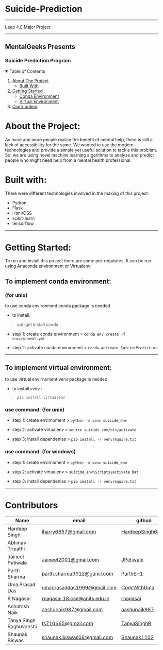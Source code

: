 # Suicide-Prediction
<hr> 
Leap 4.0 Major Project
<hr>

<h2>MentalGeeks Presents</h2>
<h3>Suicide Prediction Program</h3>
 <!-- TABLE OF CONTENTS -->
<details open="open">
  <summary>Table of Contents</summary>
  <ol>
    <li>
      <a href="#about-the-project">About The Project</a>
      <ul>
        <li><a href="#built-with">Built With</a></li>
      </ul>
    </li>
    <li>
      <a href="#getting-started">Getting Started</a>
      <ul>
        <li><a href="#To-implement-conda-environment">Conda Environment</a></li>
        <li><a href="#To-implement-virtual-environment">Virtual Environment</a></li>
      </ul>
    </li>
    <li><a href="#Contributors">Contributors</a></li>
  </ol>
</details>

# About the Project:
<p>As more and more people realise the benefit of mental help, there is still a lack of accessibility for the same. We wanted to use the modern technologies and provide a simple yet useful solution to tackle this problem. So, we are using novel machine learning algorithms to analyse and predict people who might need help from a mental health professional. </p>

# Built with:
<p>There were different technologies involved in the making of this project:</p>
<ul>
 <li>Python</li>
 <li>Flask</li>
 <li>Html/CSS</li>
 <li>scikit-learn</li>
 <li>tensorflow</li>
</ul>
<hr>

# Getting Started:
To run and install this project there are some pre-requisites. It can be run using Anaconda environment or Virtualenv:

## To implement conda environment: 

### (for unix)
to use conda environment conda package is needed
- to install: 
>  apt-get install conda

- step 1: create conda environment
       > ```conda env create -f environment.yml```
        
- step 2: activate conda environment
       > ```conda activate SuicidePrediction```
<hr>

## To implement virtual environment:
to use virtual envirnoment venv package is needed
- to install venv : 
>```pip install virtualenv```

### use command: (for unix)
- step 1: create envirnoment
       > ```python -m venv suicide_env```
        
- step 2: activate virtualenv
       > ```source suicide_env/bin/activate```
        
- step 3: install dependenies
      >  ```pip install -r venvrequire.txt```

### use command: (for windows)
- step 1: create envirnoment
      >  ```python -m venv suicide_env```
        
- step 2: activate virtualenv
      >  ```suicide_env\Scripts\activate.bat```
        
- step 3: install dependenies
      >  ```pip install -r venvrequire.txt```
<hr>





# Contributors
|Name|email|github|
--- | --- | ---
|Hardeep Singh|<iharry6857@gmail.com>|[HardeepSingh6857](https://github.com/HardeepSingh6857)|
|Abhinav Tripathi|||
|Jaineel Petiwale|<Jaineel2001@gmail.com>|[JPetiwale](https://github.com/JPetiwale)|
|Parth Sharma|<parth.sharma9912@gamil.com>|[ParthS-1](https://github.com/ParthS-1)|
|Uma Prasad Das|<umaprasaddas1999@gmail.com>|[CodeWithUma](https://github.com/CodeWithUma)|
|R Nagasai|<rnagasai.18.cse@anits.edu.in>|[rnagasai](https://github.com/rnagasai)|
|Ashutosh Naik|<aashunaik987@gmail.com>|[aashunaik987](https://github.com/aashunaik987)|
|Tanya Singh Raghuvanshi|<ts710665@gmail.com>|[TanyaSinghR](https://github.com/TanyaSinghR)|
|Shaunak Biswas|<shaunak.biswas06@gmail.com>|[Shaunak1102](https://github.com/Shaunak1102)|

